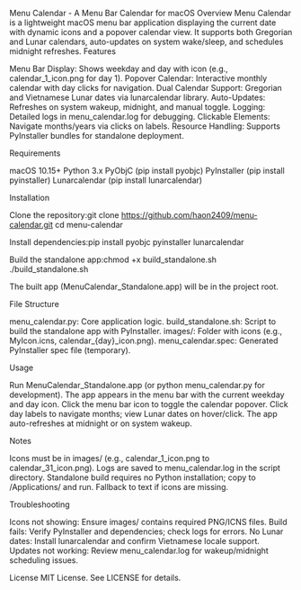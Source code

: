 Menu Calendar - A Menu Bar Calendar for macOS
Overview
Menu Calendar is a lightweight macOS menu bar application displaying the current date with dynamic icons and a popover calendar view. It supports both Gregorian and Lunar calendars, auto-updates on system wake/sleep, and schedules midnight refreshes.
Features

Menu Bar Display: Shows weekday and day with icon (e.g., calendar_1_icon.png for day 1).
Popover Calendar: Interactive monthly calendar with day clicks for navigation.
Dual Calendar Support: Gregorian and Vietnamese Lunar dates via lunarcalendar library.
Auto-Updates: Refreshes on system wakeup, midnight, and manual toggle.
Logging: Detailed logs in menu_calendar.log for debugging.
Clickable Elements: Navigate months/years via clicks on labels.
Resource Handling: Supports PyInstaller bundles for standalone deployment.

Requirements

macOS 10.15+
Python 3.x
PyObjC (pip install pyobjc)
PyInstaller (pip install pyinstaller)
Lunarcalendar (pip install lunarcalendar)

Installation

Clone the repository:git clone https://github.com/haon2409/menu-calendar.git
cd menu-calendar


Install dependencies:pip install pyobjc pyinstaller lunarcalendar


Build the standalone app:chmod +x build_standalone.sh
./build_standalone.sh


The built app (MenuCalendar_Standalone.app) will be in the project root.

File Structure

menu_calendar.py: Core application logic.
build_standalone.sh: Script to build the standalone app with PyInstaller.
images/: Folder with icons (e.g., MyIcon.icns, calendar_{day}_icon.png).
menu_calendar.spec: Generated PyInstaller spec file (temporary).

Usage

Run MenuCalendar_Standalone.app (or python menu_calendar.py for development).
The app appears in the menu bar with the current weekday and day icon.
Click the menu bar icon to toggle the calendar popover.
Click day labels to navigate months; view Lunar dates on hover/click.
The app auto-refreshes at midnight or on system wakeup.

Notes

Icons must be in images/ (e.g., calendar_1_icon.png to calendar_31_icon.png).
Logs are saved to menu_calendar.log in the script directory.
Standalone build requires no Python installation; copy to /Applications/ and run.
Fallback to text if icons are missing.

Troubleshooting

Icons not showing: Ensure images/ contains required PNG/ICNS files.
Build fails: Verify PyInstaller and dependencies; check logs for errors.
No Lunar dates: Install lunarcalendar and confirm Vietnamese locale support.
Updates not working: Review menu_calendar.log for wakeup/midnight scheduling issues.

License
MIT License. See LICENSE for details.